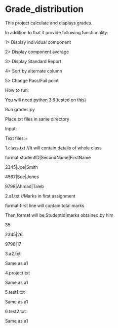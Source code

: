 # Grade_distribution
This project calculate and displays grades.

In addition to that it provide  following functionality:

1> Display individual component

2> Display component average

3> Display Standard Report

4> Sort by alternate column

5> Change Pass/Fail point

How to run:

You will need python 3.6(tested on this)

Run grades.py

Place txt files in same directory


Input:

Text files:=

1.class.txt //It will contain details of whole class

format:studentID|SecondName|FirstName

2345|Joe|Smith

4567|Sue|Jones

9798|Ahmad|Taleb

2.a1.txt //Marks in first assignment

format:first line will contain total marks 

Then format will be:StudentId|marks obtained by him

35

2345|26

9798|17

3.a2.txt

Same as a1

4.project.txt

Same as a1

5.test1.txt

Same as a1

6.test2.txt

Same as a1
